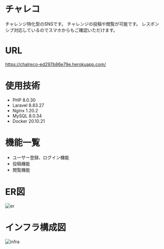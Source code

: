 # チャレコ
チャレンジ特化型のSNSです。
チャレンジの投稿や閲覧が可能です。
レスポンシブ対応しているのでスマホからもご確認いただけます。

# URL
https://chalreco-ed297b86e79e.herokuapp.com/

# 使用技術
* PHP 8.0.30
* Laravel 8.83.27
* Nginx 1.20.2
* MySQL 8.0.34
* Docker 20.10.21

# 機能一覧
* ユーザー登録、ログイン機能
* 投稿機能
* 閲覧機能

# ER図
![er](https://github.com/yamamoto117/chalreco/assets/99392507/0367f226-321f-412d-b1b1-bf420bebb33f)

# インフラ構成図
![infra](https://github.com/yamamoto117/chalreco/assets/99392507/406908d4-7760-42b9-a3a6-f42b41ffd42b)
